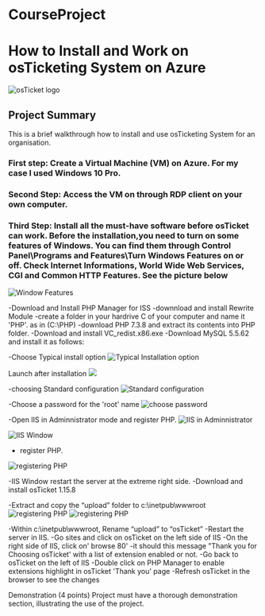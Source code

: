 # CourseProject

<h1> How to Install and Work on osTicketing System on Azure</h1>
<p align="left">
<img src="https://i.imgur.com/Clzj7Xs.png" alt="osTicket logo"/>
</p>

<h2>Project Summary</h2> 
This is a brief walkthrough how to install and use osTicketing System for an organisation.
<h3>First step: Create a Virtual Machine (VM) on Azure. For my case I used Windows 10 Pro.</h3>
<h3>Second Step: Access the VM on through RDP client on your own computer.</h3>
<h3>Third Step: Install all the must-have software before osTicket can work. Before the installation,you need to turn on some features of Windows. You can find them through Control Panel\Programs and Features\Turn Windows Features on or off. Check Internet Informations, World Wide Web Services, CGI and Common HTTP Features. See the picture below</h3>
<p align="left">
<img src="https://i.imgur.com/RsYPw50.png" alt="Window Features"/>
</p>
-Download and Install PHP Manager for ISS 
-downnload and install Rewrite Module
-create a folder in your hardrive C of your computer  and name it 'PHP'. as in (C:\PHP)
-download PHP 7.3.8 and extract its contents into PHP folder.
-Download and install VC_redist.x86.exe
-Download MySQL 5.5.62 and install it as follows:
<p align="left">
  -Choose Typical install option
  <img src="https://i.imgur.com/SEZoDMZ.png" alt="Typical Installation option"/>
</p>
<p align="left">
  Launch after installation
  <img src="https://i.imgur.com/zvzIDYa.png" />
</p>
<p align="left">
  -choosing  Standard configuration

  <img src="https://i.imgur.com/wI0yY2q.png" alt="Standard configuration"/>
</p>
<p align="left">
  -Choose a password for the 'root' name
  <img src="https://i.imgur.com/9RjVJF1.png" alt="choose password"/>
</p>
<p align="left">
  
-Open IIS in Adminnistrator mode and register PHP.
 <img src="https://i.imgur.com/Iez8cnW.png" alt="IIS in Adminnistrator"/>
</p>
<p align="left">

 <img src="https://i.imgur.com/Ko45hhQ.png" alt="IIS Window"/>
</p>
<p align="left">
  
- register PHP.
 <img src="https://i.imgur.com/dJyAp2Q.png" alt="registering PHP"/>
</p>

-IIS Window restart the server at the extreme right side.
-Download and install osTicket 1.15.8
<p align="left">
-Extract and copy the “upload” folder to c:\inetpub\wwwroot
<img src="https://i.imgur.com/q6cGIVe.png" alt="registering PHP"/>
<img src="https://i.imgur.com/Tou7Gfl.png" alt="registering PHP"/>

</p>

-Within c:\inetpub\wwwroot, Rename “upload” to “osTicket”
-Restart the  server in IIS.
-Go sites and click on osTicket on the left side of IIS
-On the  right side of  IIS, click on' browse 80'
-it should this message "Thank you for Choosing osTicket' with a list of extension enabled or not.
-Go back to osTicket on the left of IIS 
-Double click on PHP Manager to enable extensions highlight in osTicket 'Thank you' page
-Refresh osTicket in the browser to see the changes

Demonstration (4 points)
Project must have a thorough demonstration section, illustrating the use of the project.

